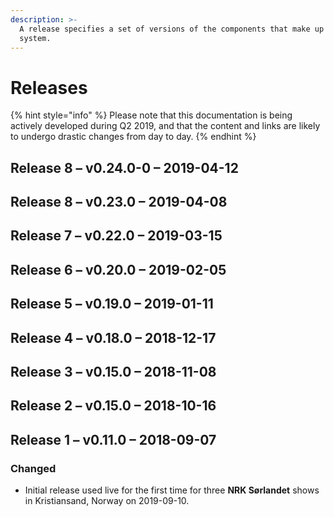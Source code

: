 ```yaml
---
description: >-
  A release specifies a set of versions of the components that make up a Sofie
  system.
---
```


# Releases

{% hint style="info" %}
Please note that this documentation is being actively developed during Q2 2019, and that the content and links are likely to undergo drastic changes from day to day. 
{% endhint %}

## Release 8 – v0.24.0-0 – 2019-04-12

## Release 8 – v0.23.0 – 2019-04-08

## Release 7 – v0.22.0 – 2019-03-15

## Release 6 – v0.20.0 – 2019-02-05

## Release 5 – v0.19.0 – 2019-01-11

## Release 4 – v0.18.0 – 2018-12-17

## Release 3 – v0.15.0 – 2018-11-08

## Release 2 – v0.15.0 – 2018-10-16

## Release 1 – v0.11.0 – 2018-09-07

### Changed

* Initial release used live for the first time for three **NRK Sørlandet** shows in Kristiansand, Norway on 2019-09-10.

